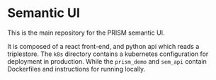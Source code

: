 Semantic UI
===========

This is the main repository for the PRISM semantic UI.

It is composed of a react front-end, and python api which reads a triplestore.
The `k8s` directory contains a kubernetes configuration for deployment in production.
While the `prism_demo` and `sem_api` contain Dockerfiles and instructions for running locally.
